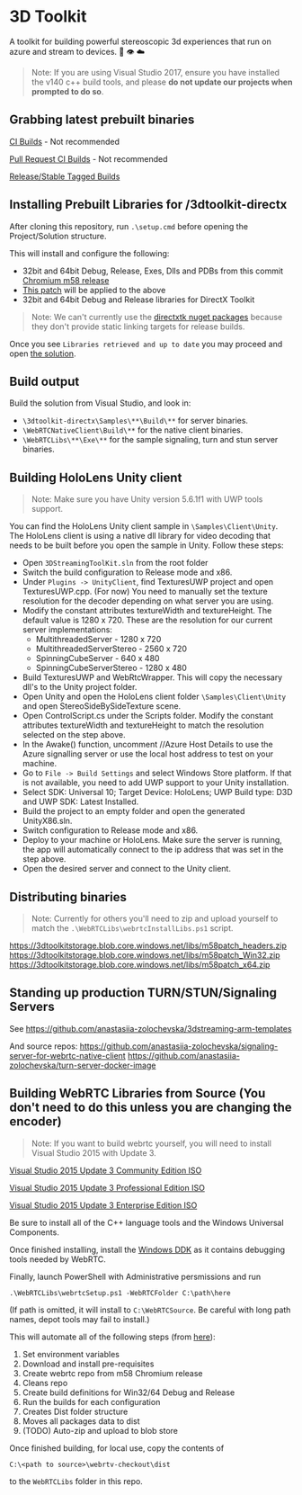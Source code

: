 # 3D Toolkit

A toolkit for building powerful stereoscopic 3d experiences that run on azure
and stream to devices. :muscle: :eye: :cloud:

> Note: If you are using Visual Studio 2017, ensure you have installed the v140 c++ build tools, and please __do not update our projects when prompted to do so__.

## Grabbing latest prebuilt binaries

[CI Builds](https://3dtoolkitstorage.blob.core.windows.net/builds/index.html) - Not recommended

[Pull Request CI Builds](https://3dtoolkitstorage.blob.core.windows.net/pullrequests/index.html) - Not recommended

[Release/Stable Tagged Builds](https://3dtoolkitstorage.blob.core.windows.net/releases/index.html)

## Installing Prebuilt Libraries for /3dtoolkit-directx

After cloning this repository, run `.\setup.cmd` before opening the Project/Solution structure.

This will install and configure the following:

+ 32bit and 64bit Debug, Release, Exes, Dlls and PDBs from this commit [Chromium m58 release](https://chromium.googlesource.com/chromium/src/+/2b7c19d3)
+ [This patch](.\WebRTCLibs\nvencoder.patch) will be applied to the above
+ 32bit and 64bit Debug and Release libraries for DirectX Toolkit

> Note: We can't currently use the [directxtk nuget packages](https://www.nuget.org/packages?q=directxtk) because they don't provide static linking targets for release builds.

Once you see `Libraries retrieved and up to date` you may proceed and open [the solution](.\3dtoolkit-directx\Toolkit3D.sln).

## Build output

Build the solution from Visual Studio, and look in:

+ `\3dtoolkit-directx\Samples\**\Build\**` for server binaries.
+ `\WebRTCNativeClient\Build\**` for the native client binaries.
+ `\WebRTCLibs\**\Exe\**` for the sample signaling, turn and stun server binaries.

## Building HoloLens Unity client 

 > Note: Make sure you have Unity version 5.6.1f1 with UWP tools support. 

You can find the HoloLens Unity client sample in `\Samples\Client\Unity`. The HoloLens client is using a native dll library for video decoding that needs to be built before you open the sample in Unity. Follow these steps:
+ Open `3DStreamingToolKit.sln` from the root folder 
+ Switch the build configuration to Release mode and x86. 
+ Under `Plugins -> UnityClient`, find TexturesUWP project and open TexturesUWP.cpp. (For now) You need to manually set the texture resolution for the decoder depending on what server you are using. 
+ Modify the constant attributes textureWidth and textureHeight. The default value is 1280 x 720. These are the resolution for our current server implementations:
    - MultithreadedServer - 1280 x 720
    - MultithreadedServerStereo - 2560 x 720
	- SpinningCubeServer - 640 x 480
	- SpinningCubeServerStereo - 1280 x 480
+ Build TexturesUWP and WebRtcWrapper. This will copy the necessary dll's to the Unity project folder. 
+ Open Unity and open the HoloLens client folder `\Samples\Client\Unity` and open StereoSideBySideTexture scene.
+ Open ControlScript.cs under the Scripts folder. Modify the constant attributes textureWidth and textureHeight to match the resolution selected on the step above.
+ In the Awake() function, uncomment //Azure Host Details to use the Azure signalling server or use the local host address to test on your machine.
+ Go to `File -> Build Settings` and select Windows Store platform. If that is not available, you need to add UWP support to your Unity installation. 
+ Select SDK: Universal 10; Target Device: HoloLens; UWP Build type: D3D and UWP SDK: Latest Installed. 
+ Build the project to an empty folder and open the generated UnityX86.sln.
+ Switch configuration to Release mode and x86. 
+ Deploy to your machine or HoloLens. Make sure the server is running, the app will automatically connect to the ip address that was set in the step above.
+ Open the desired server and connect to the Unity client. 

## Distributing binaries

> Note: Currently for others you'll need to zip and upload yourself to match the `.\WebRTCLibs\webrtcInstallLibs.ps1` script.

https://3dtoolkitstorage.blob.core.windows.net/libs/m58patch_headers.zip
https://3dtoolkitstorage.blob.core.windows.net/libs/m58patch_Win32.zip
https://3dtoolkitstorage.blob.core.windows.net/libs/m58patch_x64.zip

## Standing up production TURN/STUN/Signaling Servers

See https://github.com/anastasiia-zolochevska/3dstreaming-arm-templates
 
And source repos:
https://github.com/anastasiia-zolochevska/signaling-server-for-webrtc-native-client
https://github.com/anastasiia-zolochevska/turn-server-docker-image

## Building WebRTC Libraries from Source (You don't need to do this unless you are changing the encoder)

> Note: If you want to build webrtc yourself, you will need to install Visual Studio 2015 with Update 3.

[Visual Studio 2015 Update 3 Community Edition ISO](http://download.microsoft.com/download/b/e/d/bedddfc4-55f4-4748-90a8-ffe38a40e89f/vs2015.3.com_enu.iso)

[Visual Studio 2015 Update 3 Professional Edition ISO](http://download.microsoft.com/download/e/b/c/ebc2c43f-3821-4a0b-82b1-d05368af1604/vs2015.3.pro_enu.iso)

[Visual Studio 2015 Update 3 Enterprise Edition ISO](http://download.microsoft.com/download/8/4/3/843ec655-1b67-46c3-a7a4-10a1159cfa84/vs2015.3.ent_enu.iso)

Be sure to install all of the C++ language tools and the Windows Universal Components.

Once finished installing, install the [Windows DDK](https://go.microsoft.com/fwlink/p/?LinkID=845298) as it contains debugging tools needed by WebRTC.

Finally, launch PowerShell with Administrative persmissions and run 
```
.\WebRTCLibs\webrtcSetup.ps1 -WebRTCFolder C:\path\here
```
(If path is omitted, it will install to `C:\WebRTCSource`. Be careful with long path names, depot tools may fail to install.)

This will automate all of the following steps (from [here](https://webrtc.org/native-code/development/)):

1) Set environment variables
2) Download and install pre-requisites
3) Create webrtc repo from m58 Chromium release
4) Cleans repo
4) Create build definitions for Win32/64 Debug and Release
5) Run the builds for each configuration
6) Creates Dist folder structure
7) Moves all packages data to dist
8) (TODO) Auto-zip and upload to blob store

Once finished building, for local use, copy the contents of 
```
C:\<path to source>\webrtv-checkout\dist
```
to the `WebRTCLibs` folder in this repo.
